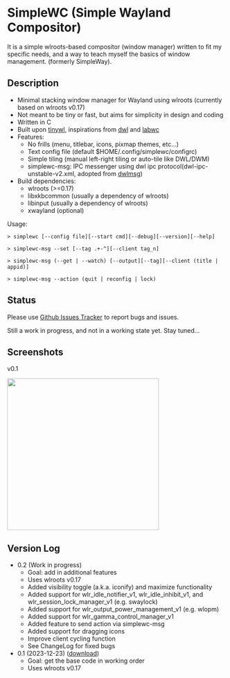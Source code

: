 # SimpleWC (Simple Wayland Compositor)

It is a simple wlroots-based compositor (window manager) written to fit my specific needs, and a way 
to teach myself the basics of window management. (formerly SimpleWay).

## Description

 - Minimal stacking window manager for Wayland using wlroots (currently based on wlroots v0.17)
 - Not meant to be tiny or fast, but aims for simplicity in design and coding
 - Written in C
 - Built upon [tinywl], inspirations from [dwl] and [labwc]
 - Features:
   - No frills (menu, titlebar, icons, pixmap themes, etc...)
   - Text config file (default $HOME/.config/simplewc/configrc)
   - Simple tiling (manual left-right tiling or auto-tile like DWL/DWM)
   - simplewc-msg: IPC messenger using dwl ipc protocol(dwl-ipc-unstable-v2.xml, adopted from [dwlmsg])
 - Build dependencies:
   - wlroots (>=0.17)
   - libxkbcommon (usually a dependency of wlroots)
   - libinput (usually a dependency of wlroots)
   - xwayland (optional)

[tinywl]: https://gitlab.freedesktop.org/wlroots/wlroots/-/tree/master/tinywl
[dwl]: https://codeberg.org/dwl/dwl
[labwc]: https://github.com/labwc/labwc
[dwlmsg]: https://codeberg.org/notchoc/dwlmsg

Usage:

`> simplewc [--config file][--start cmd][--debug][--version][--help]`

`> simplewc-msg --set [--tag .+-^][--client tag_n]`

`> simplewc-msg (--get | --watch) [--output][--tag][--client (title | appid)]`

`> simplewc-msg --action (quit | reconfig | lock)`


## Status
Please use [Github Issues Tracker][ghit] to report bugs and issues.

Still a work in progress, and not in a working state yet. Stay tuned...

[ghit]: https://github.com/kcirick/simplewc/issues


## Screenshots

v0.1

<a href="https://i.redd.it/b7wqm1au7adc1.png" target="_blank"><img src="https://i.redd.it/b7wqm1au7adc1.png" width="350" /></a>

## Version Log

  - 0.2 (Work in progress)
    - Goal: add in additional features
    - Uses wlroots v0.17
    - Added visibility toggle (a.k.a. iconify) and maximize functionality
    - Added support for wlr_idle_notifier_v1, wlr_idle_inhibit_v1, and wlr_session_lock_manager_v1 (e.g. swaylock)
    - Added support for wlr_output_power_management_v1 (e.g. wlopm)
    - Added support for wlr_gamma_control_manager_v1
    - Added feature to send action via simplewc-msg
    - Added support for dragging icons
    - Improve client cycling function
    - See ChangeLog for fixed bugs
  - 0.1 (2023-12-23) ([download][v01])
    - Goal: get the base code in working order
    - Uses wlroots v0.17

[v01]: https://github.com/kcirick/simplewc/archive/refs/tags/v0.1.tar.gz
